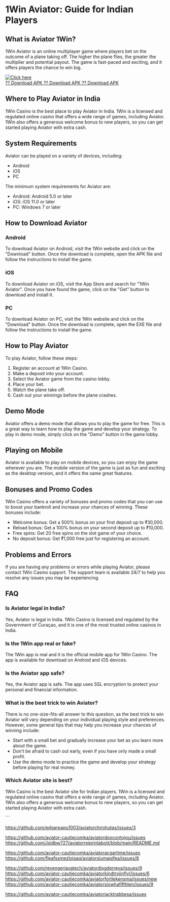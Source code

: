 # 1Win Aviator: Guide for Indian Players

## What is Aviator 1Win?

1Win Aviator is an online multiplayer game where players bet on the
outcome of a plane taking off. The higher the plane flies, the greater
the multiplier and potential payout. The game is fast-paced and
exciting, and it offers players the chance to win big.

[![Click
here](https://readscoops.com/wp-content/uploads/2023/03/Readscoop-aviator-1-1.jpg)](https://traff.sbs/deff)\
[?? Download APK ?? Download APK ?? Download
APK](https://traff.sbs/deff)

## Where to Play Aviator in India

1Win Casino is the best place to play Aviator in India. 1Win is a
licensed and regulated online casino that offers a wide range of games,
including Aviator. 1Win also offers a generous welcome bonus to new
players, so you can get started playing Aviator with extra cash.

## System Requirements

Aviator can be played on a variety of devices, including:

-   Android
-   iOS
-   PC

The minimum system requirements for Aviator are:

-   Android: Android 5.0 or later
-   iOS: iOS 11.0 or later
-   PC: Windows 7 or later

## How to Download Aviator

### Android

To download Aviator on Android, visit the 1Win website and click on the
"Download" button. Once the download is complete, open the APK
file and follow the instructions to install the game.

### iOS

To download Aviator on iOS, visit the App Store and search for "1Win
Aviator". Once you have found the game, click on the "Get"
button to download and install it.

### PC

To download Aviator on PC, visit the 1Win website and click on the
"Download" button. Once the download is complete, open the EXE
file and follow the instructions to install the game.

## How to Play Aviator

To play Aviator, follow these steps:

1.  Register an account at 1Win Casino.
2.  Make a deposit into your account.
3.  Select the Aviator game from the casino lobby.
4.  Place your bet.
5.  Watch the plane take off.
6.  Cash out your winnings before the plane crashes.

## Demo Mode

Aviator offers a demo mode that allows you to play the game for free.
This is a great way to learn how to play the game and develop your
strategy. To play in demo mode, simply click on the "Demo" button
in the game lobby.

## Playing on Mobile

Aviator is available to play on mobile devices, so you can enjoy the
game wherever you are. The mobile version of the game is just as fun and
exciting as the desktop version, and it offers the same great features.

## Bonuses and Promo Codes

1Win Casino offers a variety of bonuses and promo codes that you can use
to boost your bankroll and increase your chances of winning. These
bonuses include:

-   Welcome bonus: Get a 500% bonus on your first deposit up to ₹30,000.
-   Reload bonus: Get a 100% bonus on your second deposit up to ₹10,000.
-   Free spins: Get 20 free spins on the slot game of your choice.
-   No deposit bonus: Get ₹1,000 free just for registering an account.

## Problems and Errors

If you are having any problems or errors while playing Aviator, please
contact 1Win Casino support. The support team is available 24/7 to help
you resolve any issues you may be experiencing.

## FAQ




### Is Aviator legal in India?

Yes, Aviator is legal in India. 1Win Casino is licensed and regulated by
the Government of Curaçao, and it is one of the most trusted online
casinos in India.







### Is the 1Win app real or fake?

The 1Win app is real and it is the official mobile app for 1Win Casino.
The app is available for download on Android and iOS devices.







### Is the Aviator app safe?

Yes, the Aviator app is safe. The app uses SSL encryption to protect
your personal and financial information.







### What is the best trick to win Aviator?

There is no one-size-fits-all answer to this question, as the best trick
to win Aviator will vary depending on your individual playing style and
preferences. However, some general tips that may help you increase your
chances of winning include:

-   Start with a small bet and gradually increase your bet as you learn
    more about the game.
-   Don\'t be afraid to cash out early, even if you have only made a
    small profit.
-   Use the demo mode to practice the game and develop your strategy
    before playing for real money.







### Which Aviator site is best?

1Win Casino is the best Aviator site for Indian players. 1Win is a
licensed and regulated online casino that offers a wide range of games,
including Aviator. 1Win also offers a generous welcome bonus to new
players, so you can get started playing Aviator with extra cash.




\`\`\`

https://github.com/edgarpapu1003/aviatorchirohutas/issues/3

https://github.com/aviator-cautiecomka/aviatordoocontojou/issues
https://github.com/Jsidbw727/aviatorreiprinlabott/blob/main/README.md

https://github.com/aviator-cautiecomka/aviatoracgartime/issues
https://github.com/fleafsxmezloisaq/aviatorsiumapifea/issues/8

https://github.com/revengerjavatech/aviatordisgderreva/issues/9
https://github.com/aviator-cautiecomka/aviatorkindtrojinflyl/issues/6
https://github.com/aviator-cautiecomka/aviatorfortlekensma/issues/new
https://github.com/aviator-cautiecomka/aviatorsiowhafifthten/issues/9

https://github.com/aviator-cautiecomka/aviatorjacktrabbesa/issues
